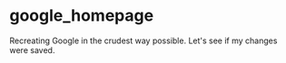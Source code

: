 # google_homepage
Recreating Google in the crudest way possible. Let's see if my changes were saved.

